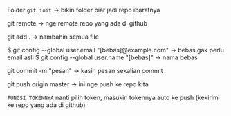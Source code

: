 Folder `git init` -> bikin folder biar jadi repo ibaratnya

git remote -> nge remote repo yang ada di github

git add . -> nambahin semua file

$ git config --global user.email "[bebas]@example.com" -> bebas gak perlu email asli
$ git config --global user.name "[bebas]" -> nama bebas

git commit -m "pesan" -> kasih pesan sekalian commit

git push origin master -> ini nge push ke repo kita

`FUNGSI TOKENNYA`
nanti pilih token, masukin tokennya
auto ke push (kekirim ke repo yang ada di github)
